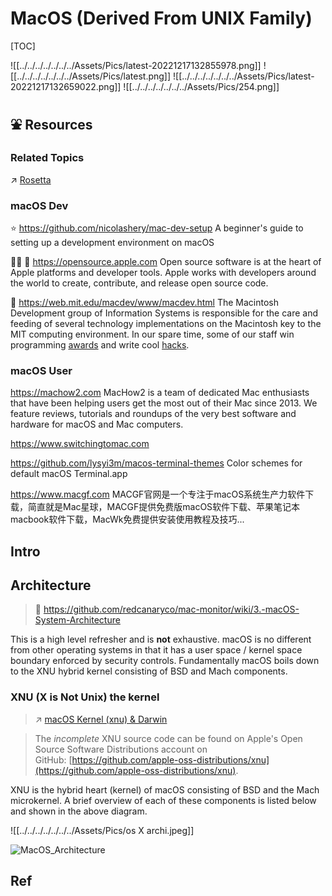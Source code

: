 # MacOS (Derived From UNIX Family)


[TOC]



![[../../../../../../../Assets/Pics/latest-20221217132855978.png]]
![[../../../../../../../Assets/Pics/latest.png]]
![[../../../../../../../Assets/Pics/latest-20221217132659022.png]]
![[../../../../../../../Assets/Pics/254.png]]



## ⛲️ Resources
### Related Topics
↗ [Rosetta](../../../../Software%20Engineering/🦄%20Computer%20Virtualization/Library%20Level%20Virtualization/Rosetta.md)


### macOS Dev
⭐️ https://github.com/nicolashery/mac-dev-setup
A beginner's guide to setting up a development environment on macOS

👨‍💻 📂 https://opensource.apple.com
Open source software is at the heart of Apple platforms and developer tools. Apple works with developers around the world to create, contribute, and release open source code.

📄 https://web.mit.edu/macdev/www/macdev.html
The Macintosh Development group of Information Systems is responsible for the care and feeding of several technology implementations on the Macintosh key to the MIT computing environment. In our spare time, some of our staff win programming [awards](http://www.hax.com/MacHack/BestOf98.html) and write cool [hacks](http://web.mit.edu/macdev/asciiMac/).


### macOS User
https://machow2.com
MacHow2 is a team of dedicated Mac enthusiasts that have been helping users get the most out of their Mac since 2013. We feature reviews, tutorials and roundups of the very best software and hardware for macOS and Mac computers.

https://www.switchingtomac.com

https://github.com/lysyi3m/macos-terminal-themes
Color schemes for default macOS Terminal.app

https://www.macgf.com
MACGF官网是一个专注于macOS系统生产力软件下载，简直就是Mac星球，MACGF提供免费版macOS软件下载、苹果笔记本macbook软件下载，MacWk免费提供安装使用教程及技巧...



## Intro



## Architecture
> 🔗 https://github.com/redcanaryco/mac-monitor/wiki/3.-macOS-System-Architecture

This is a high level refresher and is **not** exhaustive. macOS is no different from other operating systems in that it has a user space / kernel space boundary enforced by security controls. Fundamentally macOS boils down to the XNU hybrid kernel consisting of BSD and Mach components.


### XNU (X is Not Unix) the kernel
> ↗ [macOS Kernel (xnu) & Darwin](📌%20macOS%20Kernel%20(xnu)%20&%20Darwin/macOS%20Kernel%20(xnu)%20&%20Darwin.md)

> The _incomplete_ XNU source code can be found on Apple's Open Source Software Distributions account on GitHub: [https://github.com/apple-oss-distributions/xnu](https://github.com/apple-oss-distributions/xnu).

XNU is the hybrid heart (kernel) of macOS consisting of BSD and the Mach microkernel. A brief overview of each of these components is listed below and shown in the above diagram.

![[../../../../../../../Assets/Pics/os X archi.jpeg]]

![MacOS_Architecture](../../../../../../../Assets/Pics/MacOS_Architecture.svg)



## Ref

